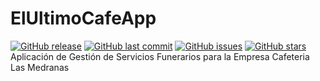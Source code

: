 # ElUltimoCafeApp
[![GitHub release](https://img.shields.io/github/release/C-Rater/ElUltimoCafeApp.svg)]()
[![GitHub last commit](https://img.shields.io/github/last-commit/C-Rater/ElUltimoCafeAppsvg)]()
[![GitHub issues](https://img.shields.io/github/issues/C-Rater/ElUltimoCafeApp.svg)]()
[![GitHub stars](https://img.shields.io/github/stars/C-Rater/ElUltimoCafeApp.svg)]()
Aplicación de Gestión de Servicios Funerarios para la Empresa Cafeteria Las Medranas
